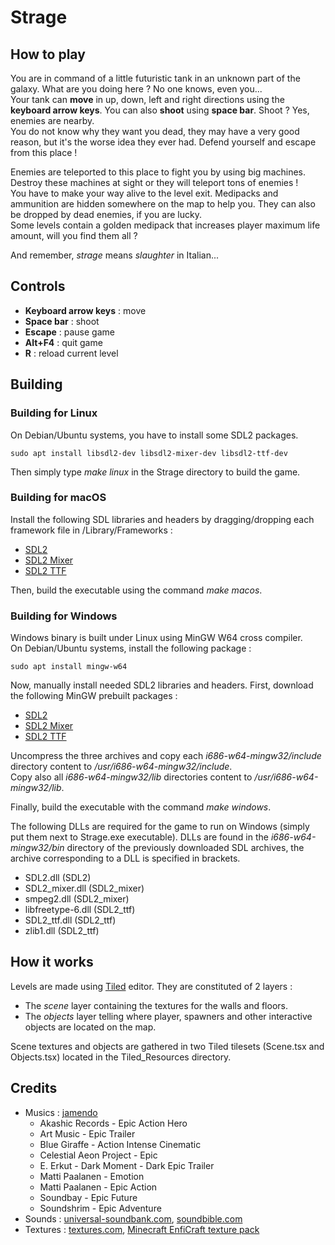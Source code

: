 # Strage

## How to play
You are in command of a little futuristic tank in an unknown part of the galaxy. What are you doing here ? No one knows, even you...  
Your tank can **move** in up, down, left and right directions using the **keyboard arrow keys**.  You can also **shoot** using **space bar**. Shoot ? Yes, enemies are nearby.  
You do not know why they want you dead, they may have a very good reason, but it's the worse idea they ever had. Defend yourself and escape from this place !  
  
Enemies are teleported to this place to fight you by using big machines. Destroy these machines at sight or they will teleport tons of enemies !  
You have to make your way alive to the level exit. Medipacks and ammunition are hidden somewhere on the map to help you. They can also be dropped by dead enemies, if you are lucky.  
Some levels contain a golden medipack that increases player maximum life amount, will you find them all ?  
  
And remember, *strage* means *slaughter* in Italian...

## Controls
* **Keyboard arrow keys** : move
* **Space bar** : shoot
* **Escape** : pause game
* **Alt+F4** : quit game
* **R** : reload current level

## Building
### Building for Linux
On Debian/Ubuntu systems, you have to install some SDL2 packages.
```
sudo apt install libsdl2-dev libsdl2-mixer-dev libsdl2-ttf-dev
```
Then simply type *make linux* in the Strage directory to build the game.

### Building for macOS
Install the following SDL libraries and headers by dragging/dropping each framework file in /Library/Frameworks :
* [SDL2](https://www.libsdl.org/release/SDL2-2.0.5.dmg)
* [SDL2 Mixer](https://www.libsdl.org/projects/SDL_mixer/release/SDL2_mixer-2.0.1.dmg)
* [SDL2 TTF](https://www.libsdl.org/projects/SDL_ttf/release/SDL2_ttf-2.0.14.dmg)

Then, build the executable using the command *make macos*.

### Building for Windows
Windows binary is built under Linux using MinGW W64 cross compiler.  
On Debian/Ubuntu systems, install the following package :
```
sudo apt install mingw-w64
```
Now, manually install needed SDL2 libraries and headers. First, download the following MinGW prebuilt packages :
* [SDL2](https://www.libsdl.org/release/SDL2-devel-2.0.5-mingw.tar.gz)
* [SDL2 Mixer](https://www.libsdl.org/projects/SDL_mixer/release/SDL2_mixer-devel-2.0.1-mingw.tar.gz)
* [SDL2 TTF](https://www.libsdl.org/projects/SDL_ttf/release/SDL2_ttf-devel-2.0.14-mingw.tar.gz)

Uncompress the three archives and copy each *i686-w64-mingw32/include* directory content to */usr/i686-w64-mingw32/include*.  
Copy also all *i686-w64-mingw32/lib* directories content to */usr/i686-w64-mingw32/lib*.

Finally, build the executable with the command *make windows*.

The following DLLs are required for the game to run on Windows (simply put them next to Strage.exe executable). DLLs are found in the *i686-w64-mingw32/bin* directory of the previously downloaded SDL archives, the archive corresponding to a DLL is specified in brackets.
* SDL2.dll (SDL2)
* SDL2_mixer.dll (SDL2_mixer)
* smpeg2.dll (SDL2_mixer)
* libfreetype-6.dll (SDL2_ttf)
* SDL2_ttf.dll (SDL2_ttf)
* zlib1.dll (SDL2_ttf)

## How it works
Levels are made using [Tiled](http://www.mapeditor.org/) editor. They are constituted of 2 layers :
* The *scene* layer containing the textures for the walls and floors.
* The *objects* layer telling where player, spawners and other interactive objects are located on the map.

Scene textures and objects are gathered in two Tiled tilesets (Scene.tsx and Objects.tsx) located in the Tiled_Resources directory.

## Credits
* Musics : [jamendo](https://www.jamendo.com)
   * Akashic Records - Epic Action Hero
   * Art Music - Epic Trailer
   * Blue Giraffe - Action Intense Cinematic
   * Celestial Aeon Project - Epic
   * E. Erkut - Dark Moment - Dark Epic Trailer
   * Matti Paalanen - Emotion
   * Matti Paalanen - Epic Action
   * Soundbay - Epic Future
   * Soundshrim - Epic Adventure
* Sounds : [universal-soundbank.com](http://www.universal-soundbank.com), [soundbible.com](http://soundbible.com)
* Textures : [textures.com](http://www.textures.com), [Minecraft EnfiCraft texture pack](http://www.minecrafttexturepacks.com/enficraft)
